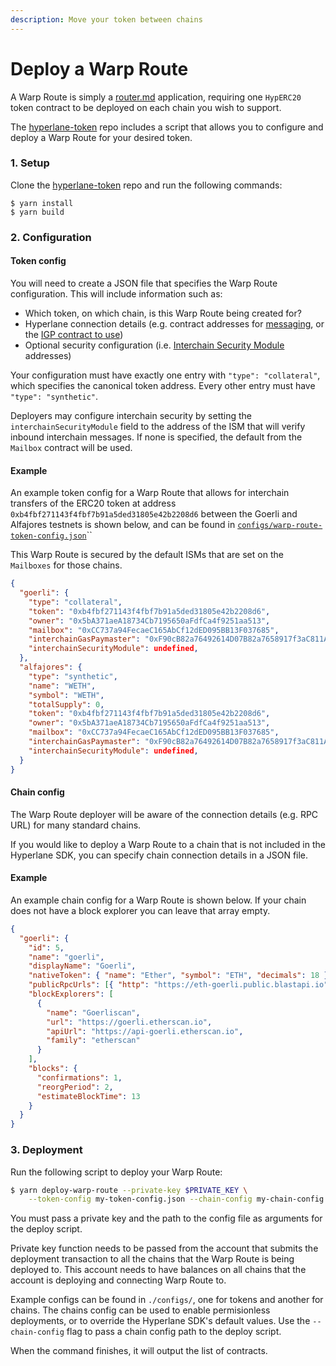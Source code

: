 ```yaml
---
description: Move your token between chains
---
```


# Deploy a Warp Route

A Warp Route is simply a [router.md](../building-applications/writing-contracts/router.md "mention") application, requiring one `HypERC20` token contract to be deployed on each chain you wish to support.

The [hyperlane-token](https://github.com/hyperlane-xyz/hyperlane-token) repo includes a script that allows you to configure and deploy a Warp Route for your desired token.

### 1. Setup

Clone the [hyperlane-token](https://github.com/hyperlane-xyz/hyperlane-token) repo and run the following commands:

```
$ yarn install
$ yarn build
```

### 2. Configuration

#### Token config

You will need to create a JSON file that specifies the Warp Route configuration. This will include information such as:

* Which token, on which chain, is this Warp Route being created for?
* Hyperlane connection details (e.g. contract addresses for [messaging](../../protocol/messaging/ "mention"), or the [IGP contract to use](../paying-for-interchain-gas/which-igp-to-use-and-understanding-gas-amounts.md))
* Optional security configuration (i.e. [Interchain Security Module](../messaging-api/receive-1.md#interchain-security-modules) addresses)

Your configuration must have exactly one entry with `"type": "collateral"`, which specifies the canonical token address. Every other entry must have `"type": "synthetic"`.

Deployers may configure interchain security by setting the `interchainSecurityModule` field to the address of the ISM that will verify inbound interchain messages. If none is specified, the default from the `Mailbox` contract will be used.

#### Example

An example token config for a Warp Route that allows for interchain transfers of the ERC20 token at address `0xb4fbf271143f4fbf7b91a5ded31805e42b2208d6` between the Goerli and Alfajores testnets is shown below, and can be found in [`configs/warp-route-token-config.json`](https://github.com/hyperlane-xyz/hyperlane-token/blob/main/configs/warp-route-token-config.json)``

This Warp Route is secured by the default ISMs that are set on the `Mailboxes` for those chains.

```json
{
  "goerli": {
    "type": "collateral",
    "token": "0xb4fbf271143f4fbf7b91a5ded31805e42b2208d6",
    "owner": "0x5bA371aeA18734Cb7195650aFdfCa4f9251aa513",
    "mailbox": "0xCC737a94FecaeC165AbCf12dED095BB13F037685",
    "interchainGasPaymaster": "0xF90cB82a76492614D07B82a7658917f3aC811Ac1",
    "interchainSecurityModule": undefined,
  },
  "alfajores": {
    "type": "synthetic",
    "name": "WETH",
    "symbol": "WETH",
    "totalSupply": 0,
    "token": "0xb4fbf271143f4fbf7b91a5ded31805e42b2208d6",
    "owner": "0x5bA371aeA18734Cb7195650aFdfCa4f9251aa513",
    "mailbox": "0xCC737a94FecaeC165AbCf12dED095BB13F037685",
    "interchainGasPaymaster": "0xF90cB82a76492614D07B82a7658917f3aC811Ac1",
    "interchainSecurityModule": undefined,
  }
}
```

#### Chain config

The Warp Route deployer will be aware of the connection details (e.g. RPC URL) for many standard chains.

If you would like to deploy a Warp Route to a chain that is not included in the Hyperlane SDK, you can specify chain connection details in a JSON file.

#### Example

An example chain config for a Warp Route is shown below. If your chain does not have a block explorer you can leave that array empty.

```json
{
  "goerli": {
    "id": 5,
    "name": "goerli",
    "displayName": "Goerli",
    "nativeToken": { "name": "Ether", "symbol": "ETH", "decimals": 18 },
    "publicRpcUrls": [{ "http": "https://eth-goerli.public.blastapi.io" }],
    "blockExplorers": [
      {
        "name": "Goerliscan",
        "url": "https://goerli.etherscan.io",
        "apiUrl": "https://api-goerli.etherscan.io",
        "family": "etherscan"
      }
    ],
    "blocks": {
      "confirmations": 1,
      "reorgPeriod": 2,
      "estimateBlockTime": 13
    }
  }
}
```

### 3. Deployment

Run the following script to deploy your Warp Route:

```bash
$ yarn deploy-warp-route --private-key $PRIVATE_KEY \
    --token-config my-token-config.json --chain-config my-chain-config.json
```

You must pass a private key and the path to the config file as arguments for the deploy script.&#x20;

Private key function needs to be passed from the account that submits the deployment transaction to all the chains that the Warp Route is being deployed to. This account needs to have balances on all chains that the account is deploying and connecting Warp Route to.

Example configs can be found in `./configs/`, one for tokens and another for chains. The chains config can be used to enable permisionless deployments, or to override the Hyperlane SDK's default values. Use the `--chain-config` flag to pass a chain config path to the deploy script.

When the command finishes, it will output the list of contracts.

